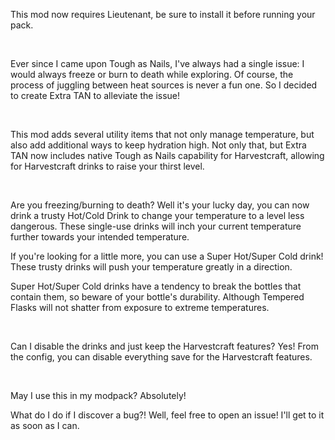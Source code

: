 This mod now requires Lieutenant, be sure to install it before running your pack.

 

Ever since I came upon Tough as Nails, I've always had a single issue: I would always freeze or burn to death while exploring.
Of course, the process of juggling between heat sources is never a fun one. So I decided to create Extra TAN to alleviate the issue!

 

This mod adds several utility items that not only manage temperature, but also add additional ways to keep hydration high. Not only that, but Extra TAN now includes native Tough as Nails capability for Harvestcraft, allowing for Harvestcraft drinks to raise your thirst level.

 

Are you freezing/burning to death? Well it's your lucky day, you can now drink a trusty Hot/Cold Drink to change your temperature to a level less dangerous.
These single-use drinks will inch your current temperature further towards your intended temperature.


If you're looking for a little more, you can use a Super Hot/Super Cold drink! These trusty drinks will push your temperature greatly in a direction.

Super Hot/Super Cold drinks have a tendency to break the bottles that contain them, so beware of your bottle's durability. 
Although Tempered Flasks will not shatter from exposure to extreme temperatures.

 

Can I disable the drinks and just keep the Harvestcraft features?
Yes! From the config, you can disable everything save for the Harvestcraft features.

 

May I use this in my modpack?
Absolutely!
 

What do I do if I discover a bug?!
Well, feel free to open an issue! I'll get to it as soon as I can. 
 
